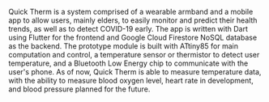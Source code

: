 Quick Therm is a system comprised of a wearable armband and a mobile app to allow users, mainly elders, to easily monitor and predict their health trends, as well as to detect COVID-19 early. The app is written with Dart using Flutter for the frontend and Google Cloud Firestore NoSQL database as the backend. The prototype module is built with ATtiny85 for main computation and control, a temperature sensor or thermistor to detect user temperature, and a Bluetooth Low Energy chip to communicate with the user's phone. As of now, Quick Therm is able to measure temperature data, with the ability to measure blood oxygen level, heart rate in development, and blood pressure planned for the future.
